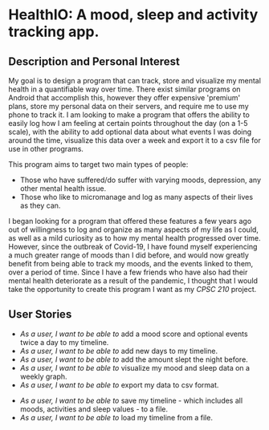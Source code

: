 # HealthIO: A mood, sleep and activity tracking app.

## Description and Personal Interest

My goal is to design a program that can track, store and visualize my mental health in a quantifiable way over time. There exist similar programs on Android that accomplish this, however they offer expensive 'premium' plans, store my personal data on their servers, and require me to use my phone to track it. I am looking to make a program that offers the ability to easily log how I am feeling at certain points throughout the day (on a 1-5 scale), with the ability to add optional data about what events I was doing around the time, visualize this data over a week and export it to a csv file for use in other programs.

This program aims to target two main types of people: 
- Those who have suffered/do suffer with varying moods, depression, any other mental health issue. 
- Those who like to micromanage and log as many aspects of their lives as they can.

I began looking for a program that offered these features a few years ago out of willingness to log and organize as many aspects of my life as I could, as well as a mild curiosity as to how my mental health progressed over time. However, since the outbreak of Covid-19, I have found myself experiencing a much greater range of moods than I did before, and would now greatly benefit from being able to track my moods, and the events linked to them, over a period of time. Since I have a few friends who have also had their mental health deteriorate as a result of the pandemic, I thought that I would take the opportunity to create this program I want as my *CPSC 210* project.

## User Stories

[//]: # (Phase 1 user stories)
- *As a user, I want to be able to* add a mood score and optional events twice a day to my timeline.
- *As a user, I want to be able to* add new days to my timeline.
- *As a user, I want to be able to* add the amount slept the night before.
- *As a user, I want to be able to* visualize my mood and sleep data on a weekly graph.
- *As a user, I want to be able to* export my data to csv format.

[//]: # (Phase 2 user stories)
- *As a user, I want to be able to* save my timeline - which includes all moods, activities and sleep values - to a file.
- *As a user, I want to be able to* load my timeline from a file. 